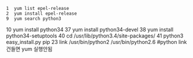     1  yum list epel-release
    2  yum install epel-release
    9  yum search python3
   10  yum install python34
   37  yum install python34-devel
   38  yum install python34-setuptools
   40  cd /usr/lib/python3.4/site-packages/
   41  python3 easy_install.py pip
   23  link /usr/bin/python2 /usr/bin/python2.6 #python link 건들면 yum 실행안됨
